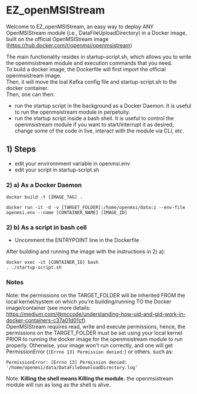 # EZ_openMSIStream

Welcome to EZ_openMSIStream, an easy way to deploy ANY OpenMSIStream module (i.e., DataFileUploadDirectory) in a Docker image, built on the official OpenMSIStream image (https://hub.docker.com/r/openmsi/openmsistream) <br>

The main functionality resides in startup-script.sh, which allows you to write the openmsistream module and execution commands that you need. <br>
To build a docker image, the Dockerfile will first import the official openmsistream image. <br> 
Then, it will move the loal Kafka config file and startup-script.sh to the docker container. <br>
Then, one can then: 
- run the startup script in the background as a Docker Daemon. It is useful to run the openmsistream module in perpetuity.
- run the startup script inside a bash shell. It is useful to control the openmsistream module if you want to start/interrupt it as desired, change some of the code in live, interact with the module via CLI, etc. 


## 1) Steps

- edit your environnment variable in openmsi.env
- edit your script in startup-script.sh 

### 2) a) As a Docker Daemon

```
docker build -t [IMAGE_TAG] .

docker run -it -d -v [TARGET_FOLDER]:/home/openmsi/data:z --env-file openmsi.env --name [CONTAINER_NAME] [IMAGE_ID]
```

### 2) b) As a script in bash cell

- Uncomment the ENTRYPOINT line in the Dockerfile <br>

After building and running the image with the instructions in 2) a): <br>

```
docker exec -it [CONTAINER_ID] bash
. ./startup-script.sh
```

### Notes

Note: the permissions on the TARGET_FOLDER will be inherited FROM the local kernel/system on which you're building/running TO the Docker image/container (see more details: https://medium.com/@mccode/understanding-how-uid-and-gid-work-in-docker-containers-c37a01d01cf). <br>
OpenMSIStream requires read, write and execute permissions, hence, the permissions on the TARGET_FOLDER must be set using your local kernel PRIOR to running the docker image for the openmsistream module to run properly. Otherwise, your image won't run correctly, and one will get PermissionError  (```[Errno 13] Permission denied:```) or others. such as:

```
PermissionError: [Errno 13] Permission denied: '/home/openmsi/data/DataFileDownloadDirectory.log'
```

Note: **Killing the shell means Killing the module.** the openmsistream module will run as long as the shell is alive. 